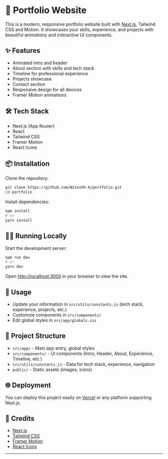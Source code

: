 # 🚀 Portfolio Website

This is a modern, responsive portfolio website built with [Next.js](https://nextjs.org/), Tailwind CSS and Motion. It showcases your skills, experience, and projects with beautiful animations and interactive UI components.

## ✨ Features

- Animated intro and header
- About section with skills and tech stack
- Timeline for professional experience
- Projects showcase
- Contact section
- Responsive design for all devices
- Framer Motion animations

## 🛠️ Tech Stack

- Next.js (App Router)
- React
- Tailwind CSS
- Framer Motion
- React Icons

## 📦 Installation

Clone the repository:

```bash
git clone https://github.com/Niteshh-K/portfolio.git
cd portfolio
```

Install dependencies:

```bash
npm install
# or
yarn install
```

## 🏃‍♂️ Running Locally

Start the development server:

```bash
npm run dev
# or
yarn dev
```

Open [http://localhost:3000](http://localhost:3000) in your browser to view the site.

## 📝 Usage

- Update your information in `src/utils/constants.js` (tech stack, experience, projects, etc.)
- Customize components in `src/components/`
- Edit global styles in `src/app/globals.css`

## 📁 Project Structure

- `src/app/` - Main app entry, global styles
- `src/components/` - UI components (Intro, Header, About, Experience, Timeline, etc.)
- `src/utils/constants.js` - Data for tech stack, experience, navigation
- `public/` - Static assets (images, icons)

## 🌐 Deployment

You can deploy this project easily on [Vercel](https://vercel.com/) or any platform supporting Next.js.

## 🙏 Credits

- [Next.js](https://nextjs.org/)
- [Tailwind CSS](https://tailwindcss.com/)
- [Framer Motion](https://www.framer.com/motion/)
- [React Icons](https://react-icons.github.io/react-icons/)

---

